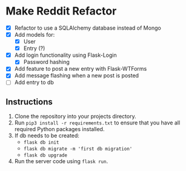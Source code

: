 # Make Reddit Refactor
- [x] Refactor to use a SQLAlchemy database instead of Mongo  
- [x] Add models for:  
    - [x] User  
    - [x] Entry (?)  
- [x] Add login functionality using Flask-Login  
  - [x] Password hashing
- [x] Add feature to post a new entry with Flask-WTForms  
- [x] Add message flashing when a new post is posted  
- [ ] Add entry to db

## **Instructions**

1. Clone the repository into your projects directory.
2. Run `pip3 install -r requirements.txt` to ensure that you have all required Python packages installed.
3. If db needs to be created:
   - `flask db init`  
   - `flask db migrate -m 'first db migration'`
   - `flask db upgrade`
4. Run the server code using `flask run`.